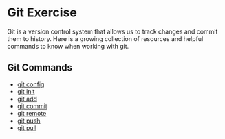 # Git Exercise
Git is a version control system that allows us to track changes and commit them to history.
Here is a growing collection of resources and helpful commands to know when working with git.

## Git Commands 
- [git config](./Commands/Config.md
)
- [git init](./Commands/Init.md)
- [git add](./Commands/Add.md)
- [git commit](./Commands/Commit.md
)
- [git remote](./Commands/Remote.md)
- [git push](./commands/PUSH.md)
- [git pull](./Commands/Pull.md)

